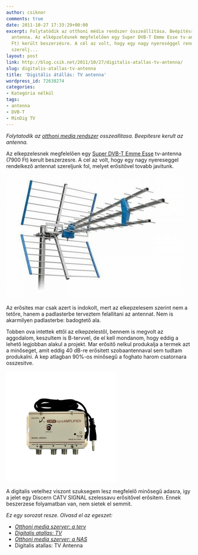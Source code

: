 ```yaml
---
author: csiknor
comments: true
date: 2011-10-27 17:33:29+00:00
excerpt: Folytatódik az otthoni média rendszer összeállítása. Beépítésre került az
  antenna. Az elképzelésnek megfelelően egy Super DVB-T Emme Esse tv-antenna (7900
  Ft) került beszerzésre. A cél az volt, hogy egy nagy nyereséggel rendelkező antennát
  szerelj...
layout: post
link: http://blog.csik.net/2011/10/27/digitalis-atallas-tv-antenna/
slug: digitalis-atallas-tv-antenna
title: 'Digitális átállás: TV antenna'
wordpress_id: 72638274
categories:
- Kategória nélkül
tags:
- antenna
- DVB-T
- MinDig TV
---
```


_Folytatodik az [otthoni media rendszer](http://blog.csik.net/otthoni-media-szerver-a-terv) osszeallitasa. Beepitesre kerult az antenna._

Az elkepzelesnek megfelelően egy [Super DVB-T Emme Esse](http://muholdvetel.hu/product.php?id_product=69) tv-antenna (7900 Ft) kerult beszerzesre. A cel az volt, hogy egy nagy nyereseggel rendelkező antennat szereljunk fol, melyet erősitővel tovabb javitunk.

![Antenna](/images/antenna-scaled500.jpg)

Az erősites mar csak azert is indokolt, mert az elkepzelesem szerint nem a tetőre, hanem a padlasterbe terveztem felallitani az antennat. Nem is akarmilyen padlasterbe: badogtető ala.

Tobben ova intettek ettől az elkepzelestől, bennem is megvolt az aggodalom, keszultem is B-tervvel, de el kell mondanom, hogy eddig a lehető legjobban alakul a projekt. Mar erősitő nelkul produkalja a termek azt a minőseget, amit eddig 40 dB-re erősitett szobaantennaval sem tudtam produkalni. A kep atlagban 90%-os minősegű a foghato harom csatornara osszesitve.

[![Antenna-kabel-tv-erosito](/images/antenna-kabel-tv-erosito-scaled1000-w=300.jpg)](/images/antenna-kabel-tv-erosito-scaled1000.jpg)

A digitalis vetelhez viszont szuksegem lesz megfelelő minősegű adasra, igy a jelet egy Discern CATV SIGNAL szelessavu erősitővel erősitem. Ennek beszerzese folyamatban van, nem sietek el semmit.

_Ez egy sorozat resze. Olvasd el az egeszet:_

  * [_Otthoni media szerver: a terv_](http://blog.csik.net/otthoni-media-szerver-a-terv)
  * [_Digitalis atallas: TV_](http://blog.csik.net/digitalis-atallas-tv)
  * [_Otthoni media szerver: a NAS_](http://blog.csik.net/otthoni-media-szerver-a-nas)
  * Digitalis atallas: TV Antenna
